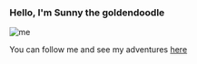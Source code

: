 ### Hello, I'm Sunny the goldendoodle 

![me](https://i.pinimg.com/564x/6f/39/2e/6f392e06260a43c659426437c0616a3b.jpg)

You can follow me and see my adventures [here](https://instagram.com/dood_its_sunny)

